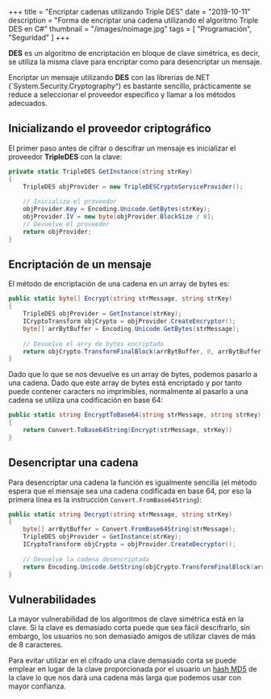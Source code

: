 +++
title = "Encriptar cadenas utilizando Triple DES"
date = "2019-10-11"
description = "Forma de encriptar una cadena utilizando el algoritmo Triple DES en C#"
thumbnail = "/images/noimage.jpg"
tags = [ "Programación", "Seguridad" ]
+++

**DES** es un algoritmo de encriptación en bloque de clave simétrica, es decir, se utiliza la misma clave para
encriptar como para desencriptar un mensaje.
	
Encriptar un mensaje utilizando **DES** con las librerías de.NET (`System.Security.Cryptography^) 
es bastante sencillo, prácticamente se reduce a seleccionar el proveedor específico y llamar 
a los métodos adecuados.

## Inicializando el proveedor criptográfico

El primer paso antes de cifrar o descifrar un mensaje es inicializar el proveedor **TripleDES** con la clave:

```csharp
private static TripleDES GetInstance(string strKey)
{ 
	TripleDES objProvider = new TripleDESCryptoServiceProvider();
	
	// Inicializa el proveedor
	objProvider.Key = Encoding.Unicode.GetBytes(strKey);
	objProvider.IV = new byte[objProvider.BlockSize / 8];
	// Devuelve el proveedor
	return objProvider;
}
```

## Encriptación de un mensaje

El método de encriptación de una cadena en un array de bytes es:

```csharp
public static byte[] Encrypt(string strMessage, string strKey)
{ 	
	TripleDES objProvider = GetInstance(strKey);
	ICryptoTransform objCrypto = objProvider.CreateEncryptor();
	byte[] arrBytBuffer = Encoding.Unicode.GetBytes(strMessage);
	
	// Devuelve el arry de bytes encriptado
	return objCrypto.TransformFinalBlock(arrBytBuffer, 0, arrBytBuffer.Length);
}
```

Dado que lo que se nos devuelve es un array de bytes, podemos pasarlo a una cadena. Dado que este array
de bytes está encriptado y por tanto puede contener caracters no imprimibles, normalmente al pasarlo a una
cadena se utiliza una codificación en base 64:
	
```csharp
public static string EncryptToBase64(string strMessage, string strKey)
{ 	
	return Convert.ToBase64String(Encrypt(strMessage, strKey))
}
```	

## Desencriptar una cadena

Para desencriptar una cadena la función es igualmente sencilla (el método espera que el mensaje sea
una cadena codificada en base 64, por eso la primera línea es la instrucción `Convert.FromBase64String`):

```csharp
public static string Decrypt(string strMessage, string strKey)
{	
	byte[] arrBytBuffer = Convert.FromBase64String(strMessage);
	TripleDES objProvider = GetInstance(strKey);
	ICryptoTransform objCrypto = objProvider.CreateDecryptor(); 
	
	// Devuelve la cadena desencriptada
	return Encoding.Unicode.GetString(objCrypto.TransformFinalBlock(arrBytBuffer, 0, arrBytBuffer.Length));
}
```

## Vulnerabilidades

La mayor vulnerabilidad de los algoritmos de clave simétrica está en la clave. Si la clave es demasiado corta
puede que sea fácil descifrarlo, sin embargo, los usuarios no son demasiado amigos de utilizar claves de más
de 8 caracteres.

Para evitar utilizar en el cifrado una clave demasiado corta se puede emplear en lugar de la clave proporcionada
por el usuario un [hash MD5](/blog/articles/seguridad/obtener-el-valor-md5-de-una-cadena/obtener-el-valor-md5-de-una-cadena)
de la clave lo que nos dará una cadena más larga que podemos usar con mayor confianza.